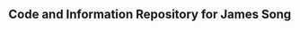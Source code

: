 ## Code and Information Repository for James Song<br>


<!---
building-burma/building-burma is a ✨ special ✨ repository because its `README.md` (this file) appears on your GitHub profile.
You can click the Preview link to take a look at your changes.
--->
